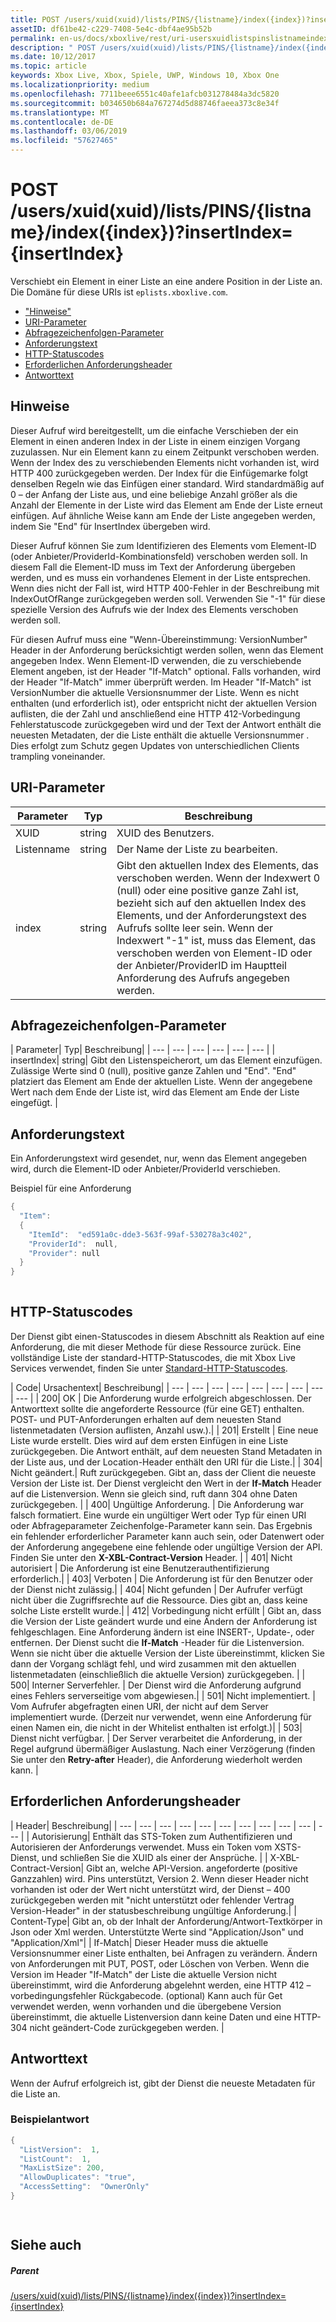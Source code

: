```yaml
---
title: POST /users/xuid(xuid)/lists/PINS/{listname}/index({index})?insertIndex={insertIndex}
assetID: df61be42-c229-7408-5e4c-dbf4ae95b52b
permalink: en-us/docs/xboxlive/rest/uri-usersxuidlistspinslistnameindexpost.html
description: " POST /users/xuid(xuid)/lists/PINS/{listname}/index({index})?insertIndex={insertIndex}"
ms.date: 10/12/2017
ms.topic: article
keywords: Xbox Live, Xbox, Spiele, UWP, Windows 10, Xbox One
ms.localizationpriority: medium
ms.openlocfilehash: 7711beee6551c40afe1afcb031278484a3dc5820
ms.sourcegitcommit: b034650b684a767274d5d88746faeea373c8e34f
ms.translationtype: MT
ms.contentlocale: de-DE
ms.lasthandoff: 03/06/2019
ms.locfileid: "57627465"
---
```

# <a name="post-usersxuidxuidlistspinslistnameindexindexinsertindexinsertindex"></a>POST /users/xuid(xuid)/lists/PINS/{listname}/index({index})?insertIndex={insertIndex}
Verschiebt ein Element in einer Liste an eine andere Position in der Liste an. Die Domäne für diese URIs ist `eplists.xboxlive.com`.
 
  * ["Hinweise"](#ID4EV)
  * [URI-Parameter](#ID4EEB)
  * [Abfragezeichenfolgen-Parameter](#ID4EWC)
  * [Anforderungstext](#ID4EVD)
  * [HTTP-Statuscodes](#ID4EEE)
  * [Erforderlichen Anforderungsheader](#ID4E1BAC)
  * [Antworttext](#ID4EQDAC)
 
<a id="ID4EV"></a>

 
## <a name="remarks"></a>Hinweise 
 
Dieser Aufruf wird bereitgestellt, um die einfache Verschieben der ein Element in einen anderen Index in der Liste in einem einzigen Vorgang zuzulassen. Nur ein Element kann zu einem Zeitpunkt verschoben werden. Wenn der Index des zu verschiebenden Elements nicht vorhanden ist, wird HTTP 400 zurückgegeben werden. Der Index für die Einfügemarke folgt denselben Regeln wie das Einfügen einer standard. Wird standardmäßig auf 0 – der Anfang der Liste aus, und eine beliebige Anzahl größer als die Anzahl der Elemente in der Liste wird das Element am Ende der Liste erneut einfügen. Auf ähnliche Weise kann am Ende der Liste angegeben werden, indem Sie "End" für InsertIndex übergeben wird. 
 
Dieser Aufruf können Sie zum Identifizieren des Elements vom Element-ID (oder Anbieter/ProviderId-Kombinationsfeld) verschoben werden soll. In diesem Fall die Element-ID muss im Text der Anforderung übergeben werden, und es muss ein vorhandenes Element in der Liste entsprechen. Wenn dies nicht der Fall ist, wird HTTP 400-Fehler in der Beschreibung mit IndexOutOfRange zurückgegeben werden soll. Verwenden Sie "-1" für diese spezielle Version des Aufrufs wie der Index des Elements verschoben werden soll. 
 
Für diesen Aufruf muss eine "Wenn-Übereinstimmung: VersionNumber" Header in der Anforderung berücksichtigt werden sollen, wenn das Element angegeben Index. Wenn Element-ID verwenden, die zu verschiebende Element angeben, ist der Header "If-Match" optional. Falls vorhanden, wird der Header "If-Match" immer überprüft werden. Im Header "If-Match" ist VersionNumber die aktuelle Versionsnummer der Liste. Wenn es nicht enthalten (und erforderlich ist), oder entspricht nicht der aktuellen Version auflisten, die der Zahl und anschließend eine HTTP 412-Vorbedingung Fehlerstatuscode zurückgegeben wird und der Text der Antwort enthält die neuesten Metadaten, der die Liste enthält die aktuelle Versionsnummer . Dies erfolgt zum Schutz gegen Updates von unterschiedlichen Clients trampling voneinander. 
  
<a id="ID4EEB"></a>

 
## <a name="uri-parameters"></a>URI-Parameter 
 
| Parameter| Typ| Beschreibung| 
| --- | --- | --- | 
| XUID| string| XUID des Benutzers.| 
| Listenname| string| Der Name der Liste zu bearbeiten.| 
| index| string| Gibt den aktuellen Index des Elements, das verschoben werden. Wenn der Indexwert 0 (null) oder eine positive ganze Zahl ist, bezieht sich auf den aktuellen Index des Elements, und der Anforderungstext des Aufrufs sollte leer sein. Wenn der Indexwert "-1" ist, muss das Element, das verschoben werden von Element-ID oder der Anbieter/ProviderID im Hauptteil Anforderung des Aufrufs angegeben werden.| 
  
<a id="ID4EWC"></a>

 
## <a name="query-string-parameters"></a>Abfragezeichenfolgen-Parameter 
 
| Parameter| Typ| Beschreibung| 
| --- | --- | --- | --- | --- | --- | 
| insertIndex| string| Gibt den Listenspeicherort, um das Element einzufügen. Zulässige Werte sind 0 (null), positive ganze Zahlen und "End". "End" platziert das Element am Ende der aktuellen Liste. Wenn der angegebene Wert nach dem Ende der Liste ist, wird das Element am Ende der Liste eingefügt. | 
  
<a id="ID4EVD"></a>

 
## <a name="request-body"></a>Anforderungstext 
 
Ein Anforderungstext wird gesendet, nur, wenn das Element angegeben wird, durch die Element-ID oder Anbieter/ProviderId verschieben.
 
<a id="ID4E6D"></a>

  
Beispiel für eine Anforderung 

```cpp
{
  "Item":
  {
    "ItemId":  "ed591a0c-dde3-563f-99af-530278a3c402",
    "ProviderId":  null,
    "Provider": null
  }
}
    
```

  
<a id="ID4EEE"></a>

 
## <a name="http-status-codes"></a>HTTP-Statuscodes 
 
Der Dienst gibt einen-Statuscodes in diesem Abschnitt als Reaktion auf eine Anforderung, die mit dieser Methode für diese Ressource zurück. Eine vollständige Liste der standard-HTTP-Statuscodes, die mit Xbox Live Services verwendet, finden Sie unter [Standard-HTTP-Statuscodes](../../additional/httpstatuscodes.md).
 
| Code| Ursachentext| Beschreibung| 
| --- | --- | --- | --- | --- | --- | --- | --- | --- | 
| 200| OK | Die Anforderung wurde erfolgreich abgeschlossen. Der Antworttext sollte die angeforderte Ressource (für eine GET) enthalten. POST- und PUT-Anforderungen erhalten auf dem neuesten Stand listenmetadaten (Version auflisten, Anzahl usw.).| 
| 201| Erstellt | Eine neue Liste wurde erstellt. Dies wird auf dem ersten Einfügen in eine Liste zurückgegeben. Die Antwort enthält, auf dem neuesten Stand Metadaten in der Liste aus, und der Location-Header enthält den URI für die Liste.| 
| 304| Nicht geändert.| Ruft zurückgegeben. Gibt an, dass der Client die neueste Version der Liste ist. Der Dienst vergleicht den Wert in der <b>If-Match</b> Header auf die Listenversion. Wenn sie gleich sind, ruft dann 304 ohne Daten zurückgegeben. | 
| 400| Ungültige Anforderung. | Die Anforderung war falsch formatiert. Eine wurde ein ungültiger Wert oder Typ für einen URI oder Abfrageparameter Zeichenfolge-Parameter kann sein. Das Ergebnis ein fehlender erforderlicher Parameter kann auch sein, oder Datenwert oder der Anforderung angegebene eine fehlende oder ungültige Version der API. Finden Sie unter den <b>X-XBL-Contract-Version</b> Header. | 
| 401| Nicht autorisiert | Die Anforderung ist eine Benutzerauthentifizierung erforderlich.| 
| 403| Verboten | Die Anforderung ist für den Benutzer oder der Dienst nicht zulässig.| 
| 404| Nicht gefunden | Der Aufrufer verfügt nicht über die Zugriffsrechte auf die Ressource. Dies gibt an, dass keine solche Liste erstellt wurde.| 
| 412| Vorbedingung nicht erfüllt | Gibt an, dass die Version der Liste geändert wurde und eine Ändern der Anforderung ist fehlgeschlagen. Eine Anforderung ändern ist eine INSERT-, Update-, oder entfernen. Der Dienst sucht die <b>If-Match</b> -Header für die Listenversion. Wenn sie nicht über die aktuelle Version der Liste übereinstimmt, klicken Sie dann der Vorgang schlägt fehl, und wird zusammen mit den aktuellen listenmetadaten (einschließlich die aktuelle Version) zurückgegeben. | 
| 500| Interner Serverfehler. | Der Dienst wird die Anforderung aufgrund eines Fehlers serverseitige vom abgewiesen.| 
| 501| Nicht implementiert. | Vom Aufrufer abgefragten einen URI, der nicht auf dem Server implementiert wurde. (Derzeit nur verwendet, wenn eine Anforderung für einen Namen ein, die nicht in der Whitelist enthalten ist erfolgt.)| 
| 503| Dienst nicht verfügbar. | Der Server verarbeitet die Anforderung, in der Regel aufgrund übermäßiger Auslastung. Nach einer Verzögerung (finden Sie unter den <b>Retry-after</b> Header), die Anforderung wiederholt werden kann. | 
  
<a id="ID4E1BAC"></a>

 
## <a name="required-request-headers"></a>Erforderlichen Anforderungsheader
 
| Header| Beschreibung| 
| --- | --- | --- | --- | --- | --- | --- | --- | --- | --- | --- | 
| Autorisierung| Enthält das STS-Token zum Authentifizieren und Autorisieren der Anforderungs verwendet. Muss ein Token vom XSTS-Dienst, und schließen Sie die XUID als einer der Ansprüche. | 
| X-XBL-Contract-Version| Gibt an, welche API-Version. angeforderte (positive Ganzzahlen) wird. Pins unterstützt, Version 2. Wenn dieser Header nicht vorhanden ist oder der Wert nicht unterstützt wird, der Dienst – 400 zurückgegeben werden mit "nicht unterstützt oder fehlender Vertrag Version-Header" in der statusbeschreibung ungültige Anforderung.| 
| Content-Type| Gibt an, ob der Inhalt der Anforderung/Antwort-Textkörper in Json oder Xml werden. Unterstützte Werte sind "Application/Json" und "Application/Xml"| 
| If-Match| Dieser Header muss die aktuelle Versionsnummer einer Liste enthalten, bei Anfragen zu verändern. Ändern von Anforderungen mit PUT, POST, oder Löschen von Verben. Wenn die Version im Header "If-Match" der Liste die aktuelle Version nicht übereinstimmt, wird die Anforderung abgelehnt werden, eine HTTP 412 – vorbedingungsfehler Rückgabecode. (optional) Kann auch für Get verwendet werden, wenn vorhanden und die übergebene Version übereinstimmt, die aktuelle Listenversion dann keine Daten und eine HTTP-304 nicht geändert-Code zurückgegeben werden. | 
  
<a id="ID4EQDAC"></a>

 
## <a name="response-body"></a>Antworttext 
 
Wenn der Aufruf erfolgreich ist, gibt der Dienst die neueste Metadaten für die Liste an. 
 
<a id="ID4E1DAC"></a>

 
### <a name="sample-response"></a>Beispielantwort 
 

```cpp
{ 
  "ListVersion":  1,
  "ListCount":  1,
  "MaxListSize": 200,
  "AllowDuplicates": "true",
  "AccessSetting":  "OwnerOnly"
}

      
```

   
<a id="ID4EIEAC"></a>

 
## <a name="see-also"></a>Siehe auch
 
<a id="ID4EKEAC"></a>

 
##### <a name="parent"></a>Parent 

[/users/xuid(xuid)/lists/PINS/{listname}/index({index})?insertIndex={insertIndex}](uri-usersxuidlistspinslistnameindex.md)

   
